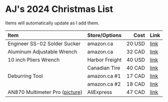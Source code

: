 # AJ's 2024 Christmas List
Items will automatically update as I add them.

| **Item**                      |**Store/Options**| **Cost** | **Link**                                     |
| :---------------------------- | :-------------- | -------: | :------------------------------------------- |
| Engineer SS-02 Solder Sucker  | amazon.ca       | 20 USD   | [link](https://www.amazon.com/dp/B002MJMXD4) |
| Aluminum Adjustable Wrench    | amazon.ca       | 32 CAD   | [link](https://www.amazon.ca/PTNHZ-Adjustable-Lightweight-Aluminum-AN3-AN12/dp/B08CRFKP48) |
| 10 inch Pliers Wrench         | Harbor Freight  | 40 USD   | [link](https://www.harborfreight.com/10-in-pliers-wrench-58200.html) |
|                               | Canadian Tire   | 40 CAD   | [link](https://www.canadiantire.ca/en/pdp/maximum-pliers-wrench-smooth-jaws-black-oxide-coating-rust-resistant-colour-coded-tips-10-in-0581692p.html#store=365) |
| Deburring Tool                | amazon.ca #1    | 17 CAD   | [link](https://www.amazon.ca/Approved-Automotive-Deburring-Blade-Blades/dp/B01L2XR4P2) |
|                               | amazon.ca #2    | 18 CAD   | [link](https://www.amazon.ca/AFA-Tooling-Deburring-High-Speed-Removal/dp/B07RM1D6WD) |
| AN870 Multimeter Pro ([picture](https://ae-pic-a1.aliexpress-media.com/kf/S33e410a50f3a411fa6c23589d2b33fd2j.jpg)) | AliExpress | 47 CAD   | [link](https://www.aliexpress.com/item/1005005491874457.html) |

